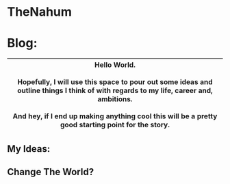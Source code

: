 # TheNahum

# Blog:

|Hello World.<br><br>Hopefully, I will use this space to pour out some ideas and outline things I think of with regards to my life, career and, ambitions.<br><br>And hey, if I end up making anything cool this will be a pretty good starting point for the story.|
| --------------------------------------------------------------------------------------------------------------------------------------------------------------------------------------------------------------------------------------------------------------- |




## My Ideas:
## Change The World?

